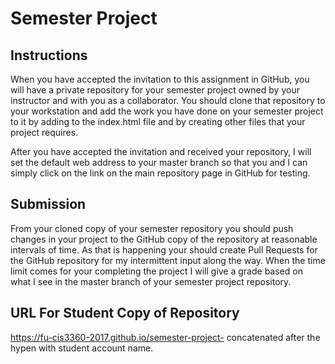 # Semester Project
## Instructions
When you have accepted the invitation to this assignment in GitHub, you will have a private repository for your semester project owned by your instructor and with you as a collaborator. You should clone that repository to your workstation and add the work you have done on your semester project to it by adding to the index.html file and by creating other files that your project requires.  

After you have accepted the invitation and received your repository, I will set the default web address to your master branch so that you and I can simply click on the link on the main repository page in GitHub for testing. 
## Submission
From your cloned copy of your semester repository you should push changes in your project to the GitHub copy of the repository at reasonable intervals of time. As that is happening your should create Pull Requests for the GitHub repository for my intermittent input along the way. When the time limit comes for your completing the project I will give a grade based on what I see in the master branch of your semester project repository.
## URL For Student Copy of Repository
https://fu-cis3360-2017.github.io/semester-project- concatenated after the hypen with student account name.
